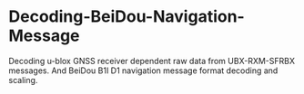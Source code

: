 # Decoding-BeiDou-Navigation-Message
Decoding u-blox GNSS receiver dependent raw data from UBX-RXM-SFRBX messages. And BeiDou B1I D1 navigation message format decoding and scaling.
